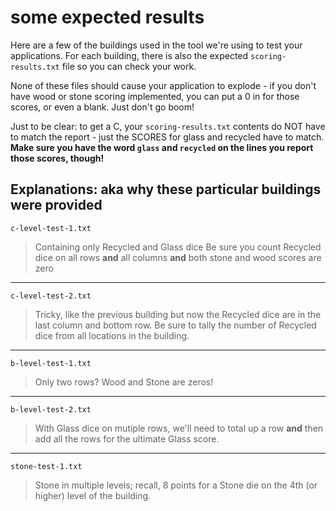 # some expected results

Here are a few of the buildings used in the tool we're using to test your applications. For each building, there is also the expected `scoring-results.txt` file so you can check your work.

None of these files should cause your application to explode - if you don't have wood or stone scoring implemented, you can put a 0 in for those scores, or even a blank. Just don't go boom!

Just to be clear: to get a C, your `scoring-results.txt` contents do NOT have to match the report - just the SCORES for glass and recycled have to match. **Make sure you have the word `glass` and `recycled` on the lines you report those scores, though!**

## Explanations: aka why these particular buildings were provided

`c-level-test-1.txt`

> Containing only Recycled and Glass dice
> Be sure you count Recycled dice on all rows **and** all columns
> **and** both stone and wood scores are zero

---

`c-level-test-2.txt`

> Tricky, like the previous building but now the Recycled dice are in the last column and bottom row.
> Be sure to tally the number of Recycled dice from all locations in the building.

---

`b-level-test-1.txt`

> Only two rows? 
> Wood and Stone are zeros!

---

`b-level-test-2.txt`

> With Glass dice on mutiple rows, we'll need to total up a row **and** then add all the rows for the ultimate Glass score.

---

`stone-test-1.txt`

> Stone in multiple levels; recall, 8 points for a Stone die on the 4th (or higher) level of the building.

